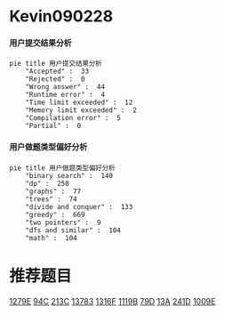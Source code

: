 # Kevin090228

<!-- tabs:start -->



#### **用户提交结果分析**

```mermaid
pie title 用户提交结果分析
    "Accepted" :  33
    "Rejected" :  0
    "Wrong answer" :  44
    "Runtime error" :  4
    "Time limit exceeded" :  12
    "Memory limit exceeded" :  2
    "Compilation error" :  5
    "Partial" :  0
```

#### **用户做题类型偏好分析**

```mermaid
pie title 用户做题类型偏好分析
    "binary search" :  140
    "dp" :  250
    "graphs" :  77
    "trees" :  74
    "divide and conquer" :  133
    "greedy" :  669
    "two pointers" :  9
    "dfs and similar" :  104
    "math" :  104
```



<!-- tabs:end -->
# 推荐题目
[1279E](https://codeforces.com/contest/1279/problem/E)
[94C](https://codeforces.com/contest/94/problem/C)
[213C](https://codeforces.com/contest/213/problem/C)
[13783](https://codeforces.com/contest/1378/problem/3)
[1316F](https://codeforces.com/contest/1316/problem/F)
[1119B](https://codeforces.com/contest/1119/problem/B)
[79D](https://codeforces.com/contest/79/problem/D)
[13A](https://codeforces.com/contest/13/problem/A)
[241D](https://codeforces.com/contest/241/problem/D)
[1009E](https://codeforces.com/contest/1009/problem/E)
